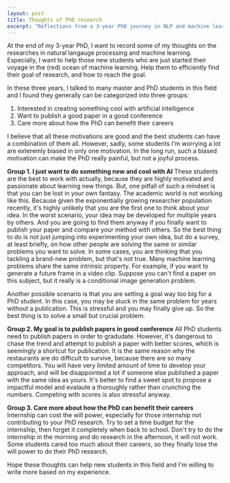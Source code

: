 ```yaml
---
layout: post
title: Thoughts of PhD research
excerpt: "Reflections from a 3-year PhD journey in NLP and machine learning, with advice for new students on finding research goals and navigating the competitive field."
---
```


At the end of my 3-year PhD, I want to record some of my thoughts on the researches in natural langauge processing and machine learning. Especially, I want to help those new students who are just started their voyage in the (red) ocean of machine learning. Help them to efficiently find their goal of research, and how to reach the goal.

In these three years, I talked to many master and PhD students in this field and I found they generally can be categorized into three groups:

1. Interested in creating something cool with artificial intelligence
2. Want to publish a good paper in a good conference
3. Care more about how the PhD can benefit their careers

I believe that all these motivations are good and the best students can have a combination of them all. However, sadly, some students I'm worrying a lot are exteremly biased in only one motivation. In the long run, such a biased motivation can make the PhD really painful, but not a joyful process. 

**Group 1.  I just want to do something new and cool with AI** These students are the best to work with actually, because they are highly motivated and passionate about learning new things. But, one pitfall of such a mindset is that you can be lost in your own fantasy. The academic world is not working like this. Because given the exponentially growing researcher population recently, it's highly unlikely that you are the first one to think about your idea. In the worst scenario, your idea may be developed for multiple years by others. And you are going to find them anyway if you finally want to publish your paper and compare your method with others. So the best thing to do is not just jumping into experimenting your own idea, but do a survey, at least briefly, on how other people are solving the same or similar problems you want to solve. In some cases, you are thinking that you tackling a brand-new problem, but that's not true. Many machine learning problems share the same intrinsic property. For example,  if you want to generate a future frame in a video clip. Suppose you can't find a paper on this subject, but it really is a conditional image generation problem.



Another possible scenario is that you are setting a goal way too big for a PhD student. In this case, you may be stuck in the same problem for years without a publication. This is stressful and you may finally give up. So the best thing is to solve a small but crucial problem.



**Group 2. My goal is to publish papers in good conference** All PhD students need to publish papers in order to gradudate. However, it's dangerous to chase the trend and attempt to publish a paper with better scores, which is seemingly a shortcut for publication. It is the same reason why the restaurants are do difficult to survive, because there are so many competitors. You will have very limited amount of time to develop your approach, and will be disappointed a lot if someone else published a paper with the same idea as yours. It's better to find a sweet spot to propose a impactful model and evalaute a thoroughly rather than crunching the numbers. Competing with scores is also stressful anyway.



**Group 3. Care more about how the PhD can benefit their careers** Internship can cost the will power, especially for those internship not contributing to your PhD research. Try to set a time budget for the internship, then forget it completely when back to school. Don't try to do the internship in the morning and do research in the afternoon, it will not work. Some students cared too much about their careers, so they finally lose the will power to do their PhD research. 



Hope these thoughts can help new students in this field and I'm willing to write more based on my experience.
